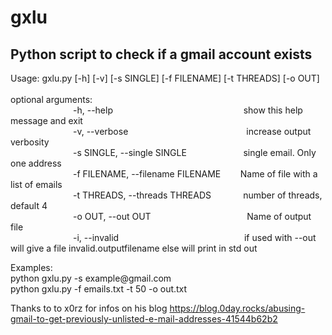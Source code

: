 # gxlu

<h2>Python script to check if a gmail account exists</h2>


<div><span>Usage: gxlu.py [-h] [-v] [-s SINGLE] [-f FILENAME] [-t THREADS] [-o OUT]</span></br></br>
<span>optional arguments:<span></br>
<span style="padding-left: 100px;">-h, --help &nbsp;&nbsp;&nbsp;&nbsp;&nbsp;&nbsp;&nbsp;&nbsp;&nbsp;&nbsp;&nbsp;&nbsp;&nbsp;&nbsp;&nbsp;&nbsp;&nbsp;&nbsp;&nbsp;&nbsp;&nbsp;&nbsp;&nbsp;&nbsp;&nbsp;&nbsp;&nbsp;&nbsp;&nbsp;&nbsp;&nbsp;&nbsp;&nbsp;&nbsp;&nbsp;&nbsp;&nbsp;&nbsp;&nbsp;&nbsp;&nbsp;&nbsp;&nbsp;&nbsp;&nbsp;&nbsp;&nbsp;&nbsp;&nbsp;&nbsp;&nbsp; show this help message and exit</span></br>
<span style="padding-left: 100px;">-v, --verbose &nbsp;&nbsp;&nbsp;&nbsp;&nbsp;&nbsp;&nbsp;&nbsp;&nbsp;&nbsp;&nbsp;&nbsp;&nbsp;&nbsp;&nbsp;&nbsp;&nbsp;&nbsp;&nbsp;&nbsp;&nbsp;&nbsp;&nbsp;&nbsp;&nbsp;&nbsp;&nbsp;&nbsp;&nbsp;&nbsp;&nbsp;&nbsp;&nbsp;&nbsp;&nbsp;&nbsp;&nbsp;&nbsp;&nbsp;&nbsp;&nbsp;&nbsp;&nbsp;&nbsp;&nbsp;&nbsp; increase output verbosity</span></br>
<span style="padding-left: 100px;">-s SINGLE, --single SINGLE &nbsp;&nbsp;&nbsp;&nbsp;&nbsp;&nbsp;&nbsp;&nbsp;&nbsp;&nbsp;&nbsp;&nbsp;&nbsp;&nbsp;&nbsp;&nbsp;&nbsp;&nbsp;&nbsp;&nbsp;&nbsp; single email. Only one address</span></br>
<span style="padding-left: 100px;">-f FILENAME, --filename FILENAME &nbsp;&nbsp;&nbsp;&nbsp;&nbsp;&nbsp; Name of file with a list of emails</span></br>
<span style="padding-left: 100px;">-t THREADS, --threads THREADS &nbsp;&nbsp;&nbsp;&nbsp;&nbsp;&nbsp;&nbsp;&nbsp;&nbsp;&nbsp;&nbsp; number of threads, default 4</span></br>
<span style="padding-left: 100px;">-o OUT, --out OUT &nbsp;&nbsp;&nbsp;&nbsp;&nbsp;&nbsp;&nbsp;&nbsp;&nbsp;&nbsp;&nbsp;&nbsp;&nbsp;&nbsp;&nbsp;&nbsp;&nbsp;&nbsp;&nbsp;&nbsp;&nbsp;&nbsp;&nbsp;&nbsp;&nbsp;&nbsp;&nbsp;&nbsp;&nbsp;&nbsp;&nbsp;&nbsp;&nbsp;&nbsp;&nbsp;&nbsp;&nbsp; Name of output file</span></br>
<span style="padding-left: 100px;">-i, --invalid &nbsp;&nbsp;&nbsp;&nbsp;&nbsp;&nbsp;&nbsp;&nbsp;&nbsp;&nbsp;&nbsp;&nbsp;&nbsp;&nbsp;&nbsp;&nbsp;&nbsp;&nbsp;&nbsp;&nbsp;&nbsp;&nbsp;&nbsp;&nbsp;&nbsp;&nbsp;&nbsp;&nbsp;&nbsp;&nbsp;&nbsp;&nbsp;&nbsp;&nbsp;&nbsp;&nbsp;&nbsp;&nbsp;&nbsp;&nbsp;&nbsp;&nbsp;&nbsp;&nbsp;&nbsp;&nbsp;&nbsp;&nbsp;&nbsp; if used with --out will give a file invalid.outputfilename else will print in std out</span></br>
<p>
Examples:</br>
python gxlu.py -s example@gmail.com</br>
python gxlu.py -f emails.txt -t 50 -o out.txt</br>
</p>
<p>Thanks to to x0rz for infos on his blog <a href="https://blog.0day.rocks/abusing-gmail-to-get-previously-unlisted-e-mail-addresses-41544b62b2" >https://blog.0day.rocks/abusing-gmail-to-get-previously-unlisted-e-mail-addresses-41544b62b2</a>
</p>
